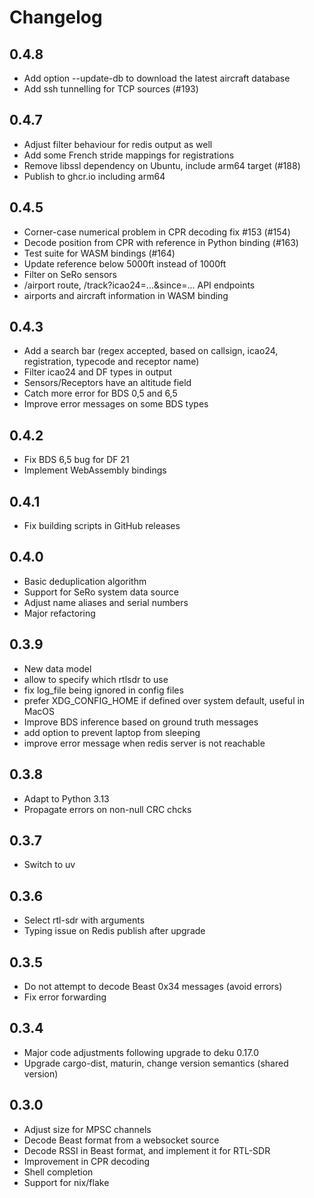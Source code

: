 # Changelog

## 0.4.8

- Add option --update-db to download the latest aircraft database
- Add ssh tunnelling for TCP sources (#193)

## 0.4.7

- Adjust filter behaviour for redis output as well
- Add some French stride mappings for registrations
- Remove libssl dependency on Ubuntu, include arm64 target (#188)
- Publish to ghcr.io including arm64

## 0.4.5

- Corner-case numerical problem in CPR decoding fix #153 (#154)
- Decode position from CPR with reference in Python binding (#163)
- Test suite for WASM bindings (#164)
- Update reference below 5000ft instead of 1000ft
- Filter on SeRo sensors
- /airport route, /track?icao24=...&since=... API endpoints
- airports and aircraft information in WASM binding

## 0.4.3

- Add a search bar (regex accepted, based on callsign, icao24, registration, typecode and receptor name)
- Filter icao24 and DF types in output
- Sensors/Receptors have an altitude field
- Catch more error for BDS 0,5 and 6,5
- Improve error messages on some BDS types

## 0.4.2

- Fix BDS 6,5 bug for DF 21
- Implement WebAssembly bindings

## 0.4.1

- Fix building scripts in GitHub releases

## 0.4.0

- Basic deduplication algorithm
- Support for SeRo system data source
- Adjust name aliases and serial numbers
- Major refactoring

## 0.3.9

- New data model
- allow to specify which rtlsdr to use
- fix log_file being ignored in config files
- prefer XDG_CONFIG_HOME if defined over system default, useful in MacOS
- Improve BDS inference based on ground truth messages
- add option to prevent laptop from sleeping
- improve error message when redis server is not reachable

## 0.3.8

- Adapt to Python 3.13
- Propagate errors on non-null CRC chcks

## 0.3.7

- Switch to uv

## 0.3.6

- Select rtl-sdr with arguments
- Typing issue on Redis publish after upgrade

## 0.3.5

- Do not attempt to decode Beast 0x34 messages (avoid errors)
- Fix error forwarding

## 0.3.4

- Major code adjustments following upgrade to deku 0.17.0
- Upgrade cargo-dist, maturin, change version semantics (shared version)

## 0.3.0

- Adjust size for MPSC channels
- Decode Beast format from a websocket source
- Decode RSSI in Beast format, and implement it for RTL-SDR
- Improvement in CPR decoding
- Shell completion
- Support for nix/flake
